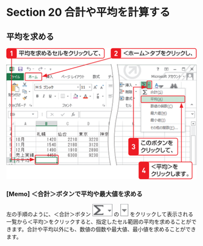 # Section 20 合計や平均を計算する

## 平均を求める

![](001.png)

### [Memo] ＜合計＞ボタンで平均や最大値を求める

左の手順のように、＜合計＞ボタン ![](icon_sigma_down.png) の ![](icon_down2.png) をクリックして表示される一覧から＜平均＞をクリックすると、指定したセル範囲の平均を求めることができます。合計や平均以外にも、数値の個数や最大値、最小値を求めることができます。
